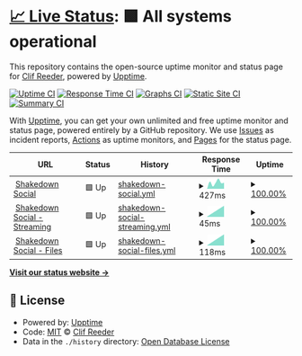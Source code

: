 # [📈 Live Status](https://status.shakedown.social): <!--live status--> **🟩 All systems operational**

This repository contains the open-source uptime monitor and status page for [Clif Reeder](https://clifff.com), powered by [Upptime](https://github.com/upptime/upptime).

[![Uptime CI](https://github.com/clifff/upptime/workflows/Uptime%20CI/badge.svg)](https://github.com/clifff/upptime/actions?query=workflow%3A%22Uptime+CI%22)
[![Response Time CI](https://github.com/clifff/upptime/workflows/Response%20Time%20CI/badge.svg)](https://github.com/clifff/upptime/actions?query=workflow%3A%22Response+Time+CI%22)
[![Graphs CI](https://github.com/clifff/upptime/workflows/Graphs%20CI/badge.svg)](https://github.com/clifff/upptime/actions?query=workflow%3A%22Graphs+CI%22)
[![Static Site CI](https://github.com/clifff/upptime/workflows/Static%20Site%20CI/badge.svg)](https://github.com/clifff/upptime/actions?query=workflow%3A%22Static+Site+CI%22)
[![Summary CI](https://github.com/clifff/upptime/workflows/Summary%20CI/badge.svg)](https://github.com/clifff/upptime/actions?query=workflow%3A%22Summary+CI%22)

With [Upptime](https://upptime.js.org), you can get your own unlimited and free uptime monitor and status page, powered entirely by a GitHub repository. We use [Issues](https://github.com/clifff/upptime/issues) as incident reports, [Actions](https://github.com/clifff/upptime/actions) as uptime monitors, and [Pages](https://status.shakedown.social) for the status page.

<!--start: status pages-->
<!-- This summary is generated by Upptime (https://github.com/upptime/upptime) -->
<!-- Do not edit this manually, your changes will be overwritten -->
<!-- prettier-ignore -->
| URL | Status | History | Response Time | Uptime |
| --- | ------ | ------- | ------------- | ------ |
| <img alt="" src="https://icons.duckduckgo.com/ip3/shakedown.social.ico" height="13"> [Shakedown Social](https://shakedown.social) | 🟩 Up | [shakedown-social.yml](https://github.com/shakedown-social/upptime/commits/HEAD/history/shakedown-social.yml) | <details><summary><img alt="Response time graph" src="./graphs/shakedown-social/response-time-week.png" height="20"> 427ms</summary><br><a href="https://status.shakedown.social/history/shakedown-social"><img alt="Response time 427" src="https://img.shields.io/endpoint?url=https%3A%2F%2Fraw.githubusercontent.com%2Fshakedown-social%2Fupptime%2FHEAD%2Fapi%2Fshakedown-social%2Fresponse-time.json"></a><br><a href="https://status.shakedown.social/history/shakedown-social"><img alt="24-hour response time 427" src="https://img.shields.io/endpoint?url=https%3A%2F%2Fraw.githubusercontent.com%2Fshakedown-social%2Fupptime%2FHEAD%2Fapi%2Fshakedown-social%2Fresponse-time-day.json"></a><br><a href="https://status.shakedown.social/history/shakedown-social"><img alt="7-day response time 427" src="https://img.shields.io/endpoint?url=https%3A%2F%2Fraw.githubusercontent.com%2Fshakedown-social%2Fupptime%2FHEAD%2Fapi%2Fshakedown-social%2Fresponse-time-week.json"></a><br><a href="https://status.shakedown.social/history/shakedown-social"><img alt="30-day response time 427" src="https://img.shields.io/endpoint?url=https%3A%2F%2Fraw.githubusercontent.com%2Fshakedown-social%2Fupptime%2FHEAD%2Fapi%2Fshakedown-social%2Fresponse-time-month.json"></a><br><a href="https://status.shakedown.social/history/shakedown-social"><img alt="1-year response time 427" src="https://img.shields.io/endpoint?url=https%3A%2F%2Fraw.githubusercontent.com%2Fshakedown-social%2Fupptime%2FHEAD%2Fapi%2Fshakedown-social%2Fresponse-time-year.json"></a></details> | <details><summary><a href="https://status.shakedown.social/history/shakedown-social">100.00%</a></summary><a href="https://status.shakedown.social/history/shakedown-social"><img alt="All-time uptime 100.00%" src="https://img.shields.io/endpoint?url=https%3A%2F%2Fraw.githubusercontent.com%2Fshakedown-social%2Fupptime%2FHEAD%2Fapi%2Fshakedown-social%2Fuptime.json"></a><br><a href="https://status.shakedown.social/history/shakedown-social"><img alt="24-hour uptime 100.00%" src="https://img.shields.io/endpoint?url=https%3A%2F%2Fraw.githubusercontent.com%2Fshakedown-social%2Fupptime%2FHEAD%2Fapi%2Fshakedown-social%2Fuptime-day.json"></a><br><a href="https://status.shakedown.social/history/shakedown-social"><img alt="7-day uptime 100.00%" src="https://img.shields.io/endpoint?url=https%3A%2F%2Fraw.githubusercontent.com%2Fshakedown-social%2Fupptime%2FHEAD%2Fapi%2Fshakedown-social%2Fuptime-week.json"></a><br><a href="https://status.shakedown.social/history/shakedown-social"><img alt="30-day uptime 100.00%" src="https://img.shields.io/endpoint?url=https%3A%2F%2Fraw.githubusercontent.com%2Fshakedown-social%2Fupptime%2FHEAD%2Fapi%2Fshakedown-social%2Fuptime-month.json"></a><br><a href="https://status.shakedown.social/history/shakedown-social"><img alt="1-year uptime 100.00%" src="https://img.shields.io/endpoint?url=https%3A%2F%2Fraw.githubusercontent.com%2Fshakedown-social%2Fupptime%2FHEAD%2Fapi%2Fshakedown-social%2Fuptime-year.json"></a></details>
| <img alt="" src="https://icons.duckduckgo.com/ip3/shakedown.social.ico" height="13"> [Shakedown Social - Streaming](https://shakedown.social/api/v1/streaming/health) | 🟩 Up | [shakedown-social-streaming.yml](https://github.com/shakedown-social/upptime/commits/HEAD/history/shakedown-social-streaming.yml) | <details><summary><img alt="Response time graph" src="./graphs/shakedown-social-streaming/response-time-week.png" height="20"> 45ms</summary><br><a href="https://status.shakedown.social/history/shakedown-social-streaming"><img alt="Response time 45" src="https://img.shields.io/endpoint?url=https%3A%2F%2Fraw.githubusercontent.com%2Fshakedown-social%2Fupptime%2FHEAD%2Fapi%2Fshakedown-social-streaming%2Fresponse-time.json"></a><br><a href="https://status.shakedown.social/history/shakedown-social-streaming"><img alt="24-hour response time 45" src="https://img.shields.io/endpoint?url=https%3A%2F%2Fraw.githubusercontent.com%2Fshakedown-social%2Fupptime%2FHEAD%2Fapi%2Fshakedown-social-streaming%2Fresponse-time-day.json"></a><br><a href="https://status.shakedown.social/history/shakedown-social-streaming"><img alt="7-day response time 45" src="https://img.shields.io/endpoint?url=https%3A%2F%2Fraw.githubusercontent.com%2Fshakedown-social%2Fupptime%2FHEAD%2Fapi%2Fshakedown-social-streaming%2Fresponse-time-week.json"></a><br><a href="https://status.shakedown.social/history/shakedown-social-streaming"><img alt="30-day response time 45" src="https://img.shields.io/endpoint?url=https%3A%2F%2Fraw.githubusercontent.com%2Fshakedown-social%2Fupptime%2FHEAD%2Fapi%2Fshakedown-social-streaming%2Fresponse-time-month.json"></a><br><a href="https://status.shakedown.social/history/shakedown-social-streaming"><img alt="1-year response time 45" src="https://img.shields.io/endpoint?url=https%3A%2F%2Fraw.githubusercontent.com%2Fshakedown-social%2Fupptime%2FHEAD%2Fapi%2Fshakedown-social-streaming%2Fresponse-time-year.json"></a></details> | <details><summary><a href="https://status.shakedown.social/history/shakedown-social-streaming">100.00%</a></summary><a href="https://status.shakedown.social/history/shakedown-social-streaming"><img alt="All-time uptime 100.00%" src="https://img.shields.io/endpoint?url=https%3A%2F%2Fraw.githubusercontent.com%2Fshakedown-social%2Fupptime%2FHEAD%2Fapi%2Fshakedown-social-streaming%2Fuptime.json"></a><br><a href="https://status.shakedown.social/history/shakedown-social-streaming"><img alt="24-hour uptime 100.00%" src="https://img.shields.io/endpoint?url=https%3A%2F%2Fraw.githubusercontent.com%2Fshakedown-social%2Fupptime%2FHEAD%2Fapi%2Fshakedown-social-streaming%2Fuptime-day.json"></a><br><a href="https://status.shakedown.social/history/shakedown-social-streaming"><img alt="7-day uptime 100.00%" src="https://img.shields.io/endpoint?url=https%3A%2F%2Fraw.githubusercontent.com%2Fshakedown-social%2Fupptime%2FHEAD%2Fapi%2Fshakedown-social-streaming%2Fuptime-week.json"></a><br><a href="https://status.shakedown.social/history/shakedown-social-streaming"><img alt="30-day uptime 100.00%" src="https://img.shields.io/endpoint?url=https%3A%2F%2Fraw.githubusercontent.com%2Fshakedown-social%2Fupptime%2FHEAD%2Fapi%2Fshakedown-social-streaming%2Fuptime-month.json"></a><br><a href="https://status.shakedown.social/history/shakedown-social-streaming"><img alt="1-year uptime 100.00%" src="https://img.shields.io/endpoint?url=https%3A%2F%2Fraw.githubusercontent.com%2Fshakedown-social%2Fupptime%2FHEAD%2Fapi%2Fshakedown-social-streaming%2Fuptime-year.json"></a></details>
| <img alt="" src="https://icons.duckduckgo.com/ip3/files.shakedown.social.ico" height="13"> [Shakedown Social - Files](https://files.shakedown.social/accounts/avatars/109/357/389/718/265/462/original/dd80d2c95e48cfd2.jpeg) | 🟩 Up | [shakedown-social-files.yml](https://github.com/shakedown-social/upptime/commits/HEAD/history/shakedown-social-files.yml) | <details><summary><img alt="Response time graph" src="./graphs/shakedown-social-files/response-time-week.png" height="20"> 118ms</summary><br><a href="https://status.shakedown.social/history/shakedown-social-files"><img alt="Response time 118" src="https://img.shields.io/endpoint?url=https%3A%2F%2Fraw.githubusercontent.com%2Fshakedown-social%2Fupptime%2FHEAD%2Fapi%2Fshakedown-social-files%2Fresponse-time.json"></a><br><a href="https://status.shakedown.social/history/shakedown-social-files"><img alt="24-hour response time 118" src="https://img.shields.io/endpoint?url=https%3A%2F%2Fraw.githubusercontent.com%2Fshakedown-social%2Fupptime%2FHEAD%2Fapi%2Fshakedown-social-files%2Fresponse-time-day.json"></a><br><a href="https://status.shakedown.social/history/shakedown-social-files"><img alt="7-day response time 118" src="https://img.shields.io/endpoint?url=https%3A%2F%2Fraw.githubusercontent.com%2Fshakedown-social%2Fupptime%2FHEAD%2Fapi%2Fshakedown-social-files%2Fresponse-time-week.json"></a><br><a href="https://status.shakedown.social/history/shakedown-social-files"><img alt="30-day response time 118" src="https://img.shields.io/endpoint?url=https%3A%2F%2Fraw.githubusercontent.com%2Fshakedown-social%2Fupptime%2FHEAD%2Fapi%2Fshakedown-social-files%2Fresponse-time-month.json"></a><br><a href="https://status.shakedown.social/history/shakedown-social-files"><img alt="1-year response time 118" src="https://img.shields.io/endpoint?url=https%3A%2F%2Fraw.githubusercontent.com%2Fshakedown-social%2Fupptime%2FHEAD%2Fapi%2Fshakedown-social-files%2Fresponse-time-year.json"></a></details> | <details><summary><a href="https://status.shakedown.social/history/shakedown-social-files">100.00%</a></summary><a href="https://status.shakedown.social/history/shakedown-social-files"><img alt="All-time uptime 100.00%" src="https://img.shields.io/endpoint?url=https%3A%2F%2Fraw.githubusercontent.com%2Fshakedown-social%2Fupptime%2FHEAD%2Fapi%2Fshakedown-social-files%2Fuptime.json"></a><br><a href="https://status.shakedown.social/history/shakedown-social-files"><img alt="24-hour uptime 100.00%" src="https://img.shields.io/endpoint?url=https%3A%2F%2Fraw.githubusercontent.com%2Fshakedown-social%2Fupptime%2FHEAD%2Fapi%2Fshakedown-social-files%2Fuptime-day.json"></a><br><a href="https://status.shakedown.social/history/shakedown-social-files"><img alt="7-day uptime 100.00%" src="https://img.shields.io/endpoint?url=https%3A%2F%2Fraw.githubusercontent.com%2Fshakedown-social%2Fupptime%2FHEAD%2Fapi%2Fshakedown-social-files%2Fuptime-week.json"></a><br><a href="https://status.shakedown.social/history/shakedown-social-files"><img alt="30-day uptime 100.00%" src="https://img.shields.io/endpoint?url=https%3A%2F%2Fraw.githubusercontent.com%2Fshakedown-social%2Fupptime%2FHEAD%2Fapi%2Fshakedown-social-files%2Fuptime-month.json"></a><br><a href="https://status.shakedown.social/history/shakedown-social-files"><img alt="1-year uptime 100.00%" src="https://img.shields.io/endpoint?url=https%3A%2F%2Fraw.githubusercontent.com%2Fshakedown-social%2Fupptime%2FHEAD%2Fapi%2Fshakedown-social-files%2Fuptime-year.json"></a></details>

<!--end: status pages-->

[**Visit our status website →**](https://status.shakedown.social)

## 📄 License

- Powered by: [Upptime](https://github.com/upptime/upptime)
- Code: [MIT](./LICENSE) © [Clif Reeder](https://clifff.com)
- Data in the `./history` directory: [Open Database License](https://opendatacommons.org/licenses/odbl/1-0/)
